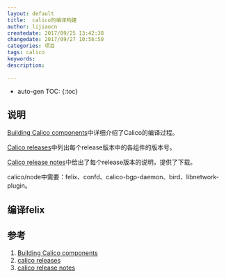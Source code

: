 ```yaml
---
layout: default
title:  calico的编译构建
author: lijiaocn
createdate: 2017/09/25 13:42:38
changedate: 2017/09/27 10:56:50
categories: 项目
tags: calico
keywords:
description: 

---
```


* auto-gen TOC:
{:toc}

## 说明

[Building Calico components][1]中详细介绍了Calico的编译过程。

[Calico releases][2]中列出每个release版本中的各组件的版本号。

[Calico release notes][3]中给出了每个release版本的说明，提供了下载。

calico/node中需要：felix、confd、calico-bgp-daemon、bird、libnetwork-plugin。

## 编译felix



## 参考

1. [Building Calico components][1]
2. [calico releases][2]
3. [calico release notes][3]

[1]: https://github.com/projectcalico/calico/blob/master/BUILDING_CALICO.md  "Building Calico components" 
[2]: https://docs.projectcalico.org/v2.5/releases/ "calico releases"
[3]: https://github.com/projectcalico/calico/releases "calico release notes"
